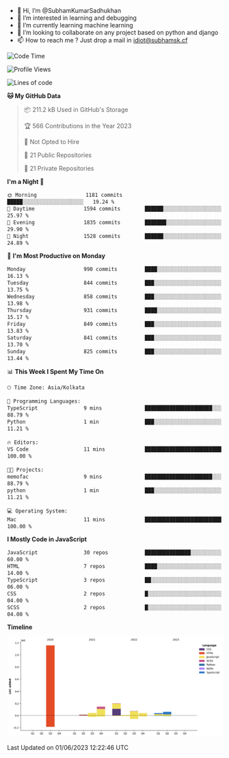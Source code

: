 - 👋 Hi, I’m @SubhamKumarSadhukhan
- 👀 I’m interested in learning and debugging
- 🌱 I’m currently learning machine learning
- 💞️ I’m looking to collaborate on any project based on python and django
- 📫 How to reach me ?
      Just drop a mail in idiot@subhamsk.cf

<!---
SubhamKumarSadhukhan/SubhamKumarSadhukhan is a ✨ special ✨ repository because its `README.md` (this file) appears on your GitHub profile.
You can click the Preview link to take a look at your changes.
--->


<!--START_SECTION:waka-->
![Code Time](http://img.shields.io/badge/Code%20Time-1%2C212%20hrs%2057%20mins-blue)

![Profile Views](http://img.shields.io/badge/Profile%20Views-24-blue)

![Lines of code](https://img.shields.io/badge/From%20Hello%20World%20I%27ve%20Written-1.8%20million%20lines%20of%20code-blue)

**🐱 My GitHub Data** 

> 📦 211.2 kB Used in GitHub's Storage 
 > 
> 🏆 566 Contributions in the Year 2023
 > 
> 🚫 Not Opted to Hire
 > 
> 📜 21 Public Repositories 
 > 
> 🔑 21 Private Repositories 
 > 
**I'm a Night 🦉** 

```text
🌞 Morning                1181 commits        █████░░░░░░░░░░░░░░░░░░░░   19.24 % 
🌆 Daytime                1594 commits        ██████░░░░░░░░░░░░░░░░░░░   25.97 % 
🌃 Evening                1835 commits        ███████░░░░░░░░░░░░░░░░░░   29.90 % 
🌙 Night                  1528 commits        ██████░░░░░░░░░░░░░░░░░░░   24.89 % 
```
📅 **I'm Most Productive on Monday** 

```text
Monday                   990 commits         ████░░░░░░░░░░░░░░░░░░░░░   16.13 % 
Tuesday                  844 commits         ███░░░░░░░░░░░░░░░░░░░░░░   13.75 % 
Wednesday                858 commits         ███░░░░░░░░░░░░░░░░░░░░░░   13.98 % 
Thursday                 931 commits         ████░░░░░░░░░░░░░░░░░░░░░   15.17 % 
Friday                   849 commits         ███░░░░░░░░░░░░░░░░░░░░░░   13.83 % 
Saturday                 841 commits         ███░░░░░░░░░░░░░░░░░░░░░░   13.70 % 
Sunday                   825 commits         ███░░░░░░░░░░░░░░░░░░░░░░   13.44 % 
```


📊 **This Week I Spent My Time On** 

```text
🕑︎ Time Zone: Asia/Kolkata

💬 Programming Languages: 
TypeScript               9 mins              ██████████████████████░░░   88.79 % 
Python                   1 min               ███░░░░░░░░░░░░░░░░░░░░░░   11.21 % 

🔥 Editors: 
VS Code                  11 mins             █████████████████████████   100.00 % 

🐱‍💻 Projects: 
memofac                  9 mins              ██████████████████████░░░   88.79 % 
python                   1 min               ███░░░░░░░░░░░░░░░░░░░░░░   11.21 % 

💻 Operating System: 
Mac                      11 mins             █████████████████████████   100.00 % 
```

**I Mostly Code in JavaScript** 

```text
JavaScript               30 repos            ███████████████░░░░░░░░░░   60.00 % 
HTML                     7 repos             ████░░░░░░░░░░░░░░░░░░░░░   14.00 % 
TypeScript               3 repos             ██░░░░░░░░░░░░░░░░░░░░░░░   06.00 % 
CSS                      2 repos             █░░░░░░░░░░░░░░░░░░░░░░░░   04.00 % 
SCSS                     2 repos             █░░░░░░░░░░░░░░░░░░░░░░░░   04.00 % 
```



**Timeline**

![Lines of Code chart](https://raw.githubusercontent.com/SubhamKumarSadhukhan/SubhamKumarSadhukhan/main/assets/bar_graph.png)


 Last Updated on 01/06/2023 12:22:46 UTC
<!--END_SECTION:waka-->
